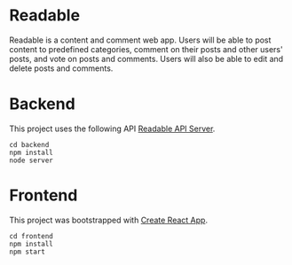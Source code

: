 # Readable

Readable is a content and comment web app. Users will be able to post content to predefined categories, comment on their posts and other users' posts, and vote on posts and comments. Users will also be able to edit and delete posts and comments.

# Backend
This project uses the following API [Readable API Server](https://github.com/udacity/reactnd-project-readable-starter).

```
cd backend
npm install
node server
```

# Frontend
This project was bootstrapped with [Create React App](https://github.com/facebookincubator/create-react-app).

```
cd frontend
npm install
npm start
```
